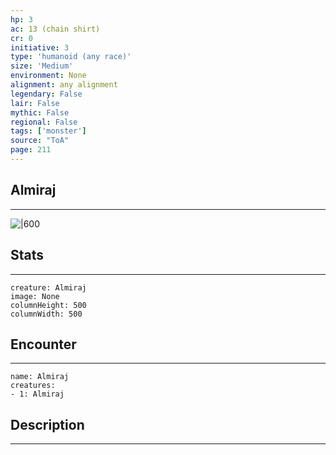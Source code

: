 ```yaml
---
hp: 3
ac: 13 (chain shirt)
cr: 0
initiative: 3
type: 'humanoid (any race)'    
size: 'Medium'
environment: None
alignment: any alignment
legendary: False
lair: False
mythic: False
regional: False
tags: ['monster']
source: "ToA"
page: 211
---
```


## Almiraj
---

![|600](D:/Program%20Files/5e.tools/img/bestiary/ToA/Almiraj.jpg)

## Stats
---

```statblock
creature: Almiraj
image: None
columnHeight: 500
columnWidth: 500
```

## Encounter
---

```encounter-table
name: Almiraj
creatures:
- 1: Almiraj
```

## Description
---




